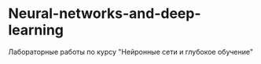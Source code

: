 # Neural-networks-and-deep-learning
Лабораторные работы по курсу "Нейронные сети и глубокое обучение"
